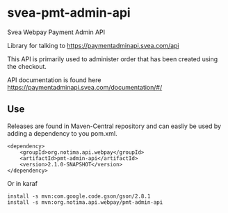 # svea-pmt-admin-api
Svea Webpay Payment Admin API

Library for talking to https://paymentadminapi.svea.com/api

This API is primarily used to administer order that has been created using
the checkout.

API documentation is found here https://paymentadminapi.svea.com/documentation/#/

## Use

Releases are found in Maven-Central repository and can easliy be used by adding a dependency to you pom.xml.

    <dependency>
        <groupId>org.notima.api.webpay</groupId>
        <artifactId>pmt-admin-api</artifactId>
        <version>2.1.0-SNAPSHOT</version>
    </dependency>

Or in karaf

	install -s mvn:com.google.code.gson/gson/2.8.1
	install -s mvn:org.notima.api.webpay/pmt-admin-api
	

